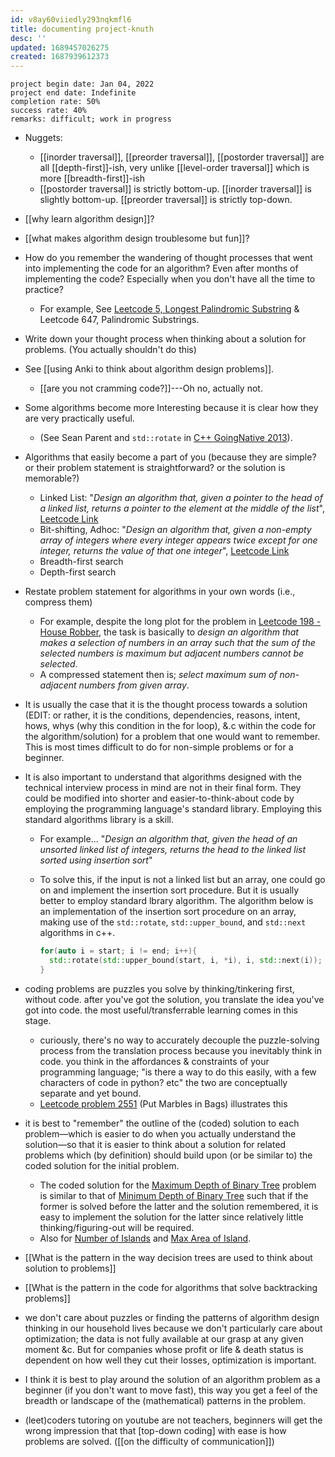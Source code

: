 ```yaml
---
id: v8ay60viiedly293nqkmfl6
title: documenting project-knuth
desc: ''
updated: 1689457026275
created: 1687939612373
---
```


`project begin date: Jan 04, 2022`  
`project end date: Indefinite`  
`completion rate: 50%`  
`success rate: 40%`  
`remarks: difficult; work in progress`

- Nuggets:
  - [[inorder traversal]], [[preorder traversal]], [[postorder traversal]] are all [[depth-first]]-ish, very unlike [[level-order traversal]] which is more [[breadth-first]]-ish
  - [[postorder traversal]] is strictly bottom-up. [[inorder traversal]] is slightly bottom-up. [[preorder traversal]] is strictly top-down.

- [[why learn algorithm design]]?
- [[what makes algorithm design troublesome but fun]]?
- How do you remember the wandering of thought processes that went into implementing the code for an algorithm? Even after months of implementing the code? Especially when you don't have all the time to practice?
  - For example, See [Leetcode 5, Longest Palindromic Substring]() & Leetcode 647, Palindromic Substrings.
- Write down your thought process when thinking about a solution for problems. (You actually shouldn't do this)
- See [[using Anki to think about algorithm design problems]].
  - [[are you not cramming code?]]---Oh no, actually not.
- Some algorithms become more Interesting because it is clear how they are very practically useful.
  - (See Sean Parent and `std::rotate` in [C++ GoingNative 2013](https://www.youtube.com/watch?v=W2tWOdzgXHA&t=2396s)).
- Algorithms that easily become a part of you (because they are simple? or their problem statement is straightforward? or the solution is memorable?)
  - Linked List: "_Design an algorithm that, given a pointer to the head of a linked list, returns a pointer to the element at the middle of the list_", [Leetcode Link](https://leetcode.com/problems/middle-of-the-linked-list/)
  - Bit-shifting, Adhoc: "_Design an algorithm that, given a non-empty array of integers where every integer appears twice except for one integer, returns the value of that one integer_", [Leetcode Link](https://leetcode.com/problems/single-number/)
  - Breadth-first search
  - Depth-first search
- Restate problem statement for algorithms in your own words (i.e., compress them)
  - For example, despite the long plot for the problem in [Leetcode 198 - House Robber](https://leetcode.com/problems/house-robber/), the task is basically to _design an algorithm that makes a selection of numbers in an array such that the sum of the selected numbers is maximum but adjacent numbers cannot be selected_.
  - A compressed statement then is; _select maximum sum of non-adjacent numbers from given array_.
- It is usually the case that it is the thought process towards a solution (EDIT: or rather, it is the conditions, dependencies, reasons, intent, hows, whys (why this condition in the for loop), &.c within the code for the algorithm/solution) for a problem that one would want to remember. This is most times difficult to do for non-simple problems or for a beginner.
- It is also important to understand that algorithms designed with the technical interview process in mind are not in their final form. They could be modified into shorter and easier-to-think-about code by employing the programming language's standard library. Employing this standard algorithms library is a skill.
  - For example... "_Design an algorithm that, given the head of an unsorted linked list of integers, returns the head to the linked list sorted using insertion sort_"
  - To solve this, if the input is not a linked list but an array, one could go on and implement the insertion sort procedure. But it is usually better to employ standard lbrary algorithm. The algorithm below is an implementation of the insertion sort procedure on an array, making use of the `std::rotate`, `std::upper_bound`, and `std::next` algorithms in c++.

    ```cpp
    for(auto i = start; i != end; i++){
      std::rotate(std::upper_bound(start, i, *i), i, std::next(i));
    }
    ```
- coding problems are puzzles you solve by thinking/tinkering first, without code. after you've got the solution, you translate the idea you've got into code. the most useful/transferrable learning comes in this stage.
  - curiously, there's no way to accurately decouple the puzzle-solving process from the translation process because you inevitably think in code. you think in the affordances & constraints of your programming language; "is there a way to do this easily, with a few characters of code in python? etc" the two are conceptually separate and yet bound.
  - [Leetcode problem 2551](https://leetcode.com/problems/put-marbles-in-bags/) (Put Marbles in Bags) illustrates this
- it is best to "remember" the outline of the (coded) solution to each problem—which is easier to do when you actually understand the solution—so that it is easier to think about a solution for related problems which (by definition) should build upon (or be similar to) the coded solution for the initial problem.
  - The coded solution for the [Maximum Depth of Binary Tree](https://leetcode.com/problems/maximum-depth-of-binary-tree/) problem is similar to that of [Minimum Depth of Binary Tree](https://leetcode.com/problems/minimum-depth-of-binary-tree/) such that if the former is solved before the latter and the solution remembered, it is easy to implement the solution for the latter since relatively little thinking/figuring-out will be required.
  - Also for [Number of Islands](https://leetcode.com/problems/number-of-islands) and [Max Area of Island](https://leetcode.com/problems/max-area-of-island/).
- [[What is the pattern in the way decision trees are used to think about solution to problems]]
- [[What is the pattern in the code for algorithms that solve backtracking problems]]
- we don't care about puzzles or finding the patterns of algorithm design thinking in our household lives because we don't particularly care about optimization; the data is not fully available at our grasp at any given moment &c. But for companies whose profit or life & death status is dependent on how well they cut their losses, optimization is important.
- I think it is best to play around the solution of an algorithm problem as a beginner (if you don't want to move fast), this way you get a feel of the breadth or landscape of the (mathematical) patterns in the problem.
- (leet)coders tutoring on youtube are not teachers, beginners will get the wrong impression that that [top-down coding] with ease is how problems are solved. ([[on the difficulty of communication]])
